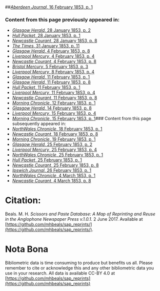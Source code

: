 ##[*Aberdeen Journal*, 16 February 1853, p. 1](https://mhbeals.github.io/sap_html/Aberdeen-Journal/Aberdeen-Journal-16-February-1853-p-1)

### Content from this page previously appeared in:
+ [*Glasgow Herald*, 28 January 1853, p. 2](https://mhbeals.github.io/sap_html/Glasgow-Herald/Glasgow-Herald-28-January-1853-p-2)
+ [*Hull Packet*, 28 January 1853, p. 1](https://mhbeals.github.io/sap_html/Hull-Packet/Hull-Packet-28-January-1853-p-1)
+ [*Newcastle Courant*, 28 January 1853, p. 8](https://mhbeals.github.io/sap_html/Newcastle-Courant/Newcastle-Courant-28-January-1853-p-8)
+ [*The Times*, 31 January 1853, p. 11](https://mhbeals.github.io/sap_html/The-Times/The-Times-31-January-1853-p-11)
+ [*Glasgow Herald*, 4 February 1853, p. 8](https://mhbeals.github.io/sap_html/Glasgow-Herald/Glasgow-Herald-4-February-1853-p-8)
+ [*Liverpool Mercury*, 4 February 1853, p. 4](https://mhbeals.github.io/sap_html/Liverpool-Mercury/Liverpool-Mercury-4-February-1853-p-4)
+ [*Newcastle Courant*, 4 February 1853, p. 8](https://mhbeals.github.io/sap_html/Newcastle-Courant/Newcastle-Courant-4-February-1853-p-8)
+ [*Bristol Mercury*, 5 February 1853, p. 3](https://mhbeals.github.io/sap_html/Bristol-Mercury/Bristol-Mercury-5-February-1853-p-3)
+ [*Liverpool Mercury*, 8 February 1853, p. 4](https://mhbeals.github.io/sap_html/Liverpool-Mercury/Liverpool-Mercury-8-February-1853-p-4)
+ [*Glasgow Herald*, 11 February 1853, p. 1](https://mhbeals.github.io/sap_html/Glasgow-Herald/Glasgow-Herald-11-February-1853-p-1)
+ [*Glasgow Herald*, 11 February 1853, p. 8](https://mhbeals.github.io/sap_html/Glasgow-Herald/Glasgow-Herald-11-February-1853-p-8)
+ [*Hull Packet*, 11 February 1853, p. 1](https://mhbeals.github.io/sap_html/Hull-Packet/Hull-Packet-11-February-1853-p-1)
+ [*Liverpool Mercury*, 11 February 1853, p. 4](https://mhbeals.github.io/sap_html/Liverpool-Mercury/Liverpool-Mercury-11-February-1853-p-4)
+ [*Newcastle Courant*, 11 February 1853, p. 8](https://mhbeals.github.io/sap_html/Newcastle-Courant/Newcastle-Courant-11-February-1853-p-8)
+ [*Morning Chronicle*, 12 February 1853, p. 1](https://mhbeals.github.io/sap_html/Morning-Chronicle/Morning-Chronicle-12-February-1853-p-1)
+ [*Glasgow Herald*, 14 February 1853, p. 8](https://mhbeals.github.io/sap_html/Glasgow-Herald/Glasgow-Herald-14-February-1853-p-8)
+ [*Liverpool Mercury*, 15 February 1853, p. 4](https://mhbeals.github.io/sap_html/Liverpool-Mercury/Liverpool-Mercury-15-February-1853-p-4)
+ [*Morning Chronicle*, 15 February 1853, p. 1](https://mhbeals.github.io/sap_html/Morning-Chronicle/Morning-Chronicle-15-February-1853-p-1)### Content from this page subsequently appeared in:
+ [*NorthWales Chronicle*, 18 February 1853, p. 1](https://mhbeals.github.io/sap_html/NorthWales-Chronicle/NorthWales-Chronicle-18-February-1853-p-1)
+ [*Newcastle Courant*, 18 February 1853, p. 8](https://mhbeals.github.io/sap_html/Newcastle-Courant/Newcastle-Courant-18-February-1853-p-8)
+ [*Morning Chronicle*, 19 February 1853, p. 1](https://mhbeals.github.io/sap_html/Morning-Chronicle/Morning-Chronicle-19-February-1853-p-1)
+ [*Glasgow Herald*, 25 February 1853, p. 2](https://mhbeals.github.io/sap_html/Glasgow-Herald/Glasgow-Herald-25-February-1853-p-2)
+ [*Liverpool Mercury*, 25 February 1853, p. 4](https://mhbeals.github.io/sap_html/Liverpool-Mercury/Liverpool-Mercury-25-February-1853-p-4)
+ [*NorthWales Chronicle*, 25 February 1853, p. 1](https://mhbeals.github.io/sap_html/NorthWales-Chronicle/NorthWales-Chronicle-25-February-1853-p-1)
+ [*Hull Packet*, 25 February 1853, p. 1](https://mhbeals.github.io/sap_html/Hull-Packet/Hull-Packet-25-February-1853-p-1)
+ [*Newcastle Courant*, 25 February 1853, p. 8](https://mhbeals.github.io/sap_html/Newcastle-Courant/Newcastle-Courant-25-February-1853-p-8)
+ [*Ipswich Journal*, 26 February 1853, p. 1](https://mhbeals.github.io/sap_html/Ipswich-Journal/Ipswich-Journal-26-February-1853-p-1)
+ [*NorthWales Chronicle*, 4 March 1853, p. 1](https://mhbeals.github.io/sap_html/NorthWales-Chronicle/NorthWales-Chronicle-4-March-1853-p-1)
+ [*Newcastle Courant*, 4 March 1853, p. 8](https://mhbeals.github.io/sap_html/Newcastle-Courant/Newcastle-Courant-4-March-1853-p-8)
                    
# Citation: 

Beals. M. H. *Scissors and Paste Database: A Map of Reprinting and Reuse in the Anglophone Newspaper Press v.1.0.1.* 2 June 2017. Available at [https://github.com/mhbeals/sap_reprints/](https://github.com/mhbeals/sap_reprints/). 
                    
# Nota Bona

Bibliometric data is time consuming to produce but benefits us all. Please remember to cite or acknowledge this and any other bibliometric data you use in your research. All data is available CC-BY 4.0 at [https://github.com/mhbeals/sap_reprints](https://github.com/mhbeals/sap_reprints)